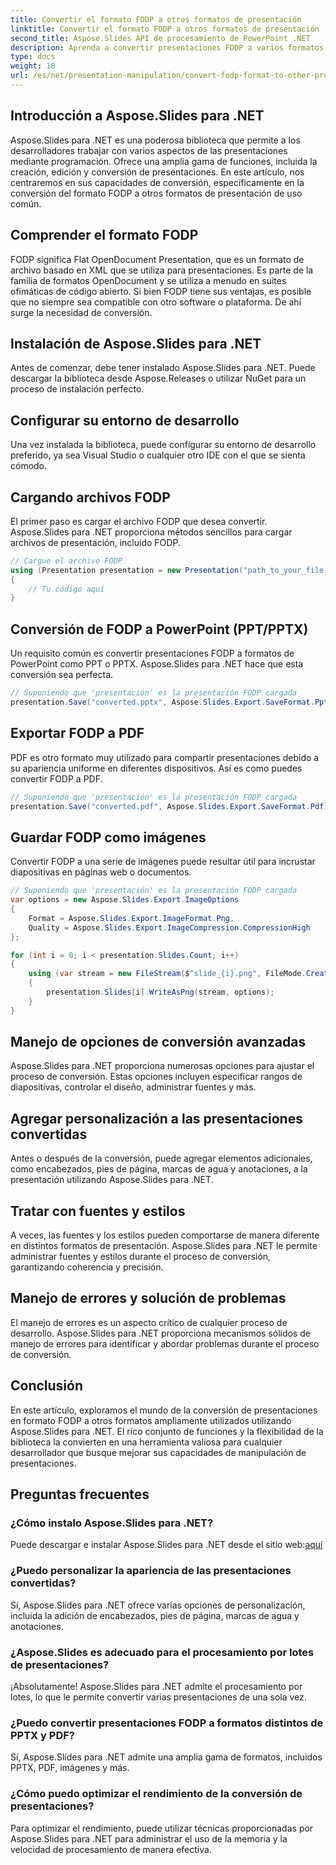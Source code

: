 ```yaml
---
title: Convertir el formato FODP a otros formatos de presentación
linktitle: Convertir el formato FODP a otros formatos de presentación
second_title: Aspose.Slides API de procesamiento de PowerPoint .NET
description: Aprenda a convertir presentaciones FODP a varios formatos usando Aspose.Slides para .NET. Cree, personalice y optimice con facilidad.
type: docs
weight: 18
url: /es/net/presentation-manipulation/convert-fodp-format-to-other-presentation-formats/
---
```


## Introducción a Aspose.Slides para .NET

Aspose.Slides para .NET es una poderosa biblioteca que permite a los desarrolladores trabajar con varios aspectos de las presentaciones mediante programación. Ofrece una amplia gama de funciones, incluida la creación, edición y conversión de presentaciones. En este artículo, nos centraremos en sus capacidades de conversión, específicamente en la conversión del formato FODP a otros formatos de presentación de uso común.

## Comprender el formato FODP

FODP significa Flat OpenDocument Presentation, que es un formato de archivo basado en XML que se utiliza para presentaciones. Es parte de la familia de formatos OpenDocument y se utiliza a menudo en suites ofimáticas de código abierto. Si bien FODP tiene sus ventajas, es posible que no siempre sea compatible con otro software o plataforma. De ahí surge la necesidad de conversión.

## Instalación de Aspose.Slides para .NET

Antes de comenzar, debe tener instalado Aspose.Slides para .NET. Puede descargar la biblioteca desde Aspose.Releases o utilizar NuGet para un proceso de instalación perfecto.

## Configurar su entorno de desarrollo

Una vez instalada la biblioteca, puede configurar su entorno de desarrollo preferido, ya sea Visual Studio o cualquier otro IDE con el que se sienta cómodo.

## Cargando archivos FODP

El primer paso es cargar el archivo FODP que desea convertir. Aspose.Slides para .NET proporciona métodos sencillos para cargar archivos de presentación, incluido FODP.

```csharp
// Cargue el archivo FODP
using (Presentation presentation = new Presentation("path_to_your_file.fodp"))
{
    // Tu código aquí
}
```

## Conversión de FODP a PowerPoint (PPT/PPTX)

Un requisito común es convertir presentaciones FODP a formatos de PowerPoint como PPT o PPTX. Aspose.Slides para .NET hace que esta conversión sea perfecta.

```csharp
// Suponiendo que 'presentación' es la presentación FODP cargada
presentation.Save("converted.pptx", Aspose.Slides.Export.SaveFormat.Pptx);
```

## Exportar FODP a PDF

PDF es otro formato muy utilizado para compartir presentaciones debido a su apariencia uniforme en diferentes dispositivos. Así es como puedes convertir FODP a PDF.

```csharp
// Suponiendo que 'presentación' es la presentación FODP cargada
presentation.Save("converted.pdf", Aspose.Slides.Export.SaveFormat.Pdf);
```

## Guardar FODP como imágenes

Convertir FODP a una serie de imágenes puede resultar útil para incrustar diapositivas en páginas web o documentos.

```csharp
// Suponiendo que 'presentación' es la presentación FODP cargada
var options = new Aspose.Slides.Export.ImageOptions
{
    Format = Aspose.Slides.Export.ImageFormat.Png,
    Quality = Aspose.Slides.Export.ImageCompression.CompressionHigh
};

for (int i = 0; i < presentation.Slides.Count; i++)
{
    using (var stream = new FileStream($"slide_{i}.png", FileMode.Create))
    {
        presentation.Slides[i].WriteAsPng(stream, options);
    }
}
```

## Manejo de opciones de conversión avanzadas

Aspose.Slides para .NET proporciona numerosas opciones para ajustar el proceso de conversión. Estas opciones incluyen especificar rangos de diapositivas, controlar el diseño, administrar fuentes y más.

## Agregar personalización a las presentaciones convertidas

Antes o después de la conversión, puede agregar elementos adicionales, como encabezados, pies de página, marcas de agua y anotaciones, a la presentación utilizando Aspose.Slides para .NET.

## Tratar con fuentes y estilos

A veces, las fuentes y los estilos pueden comportarse de manera diferente en distintos formatos de presentación. Aspose.Slides para .NET le permite administrar fuentes y estilos durante el proceso de conversión, garantizando coherencia y precisión.

## Manejo de errores y solución de problemas

El manejo de errores es un aspecto crítico de cualquier proceso de desarrollo. Aspose.Slides para .NET proporciona mecanismos sólidos de manejo de errores para identificar y abordar problemas durante el proceso de conversión.

## Conclusión

En este artículo, exploramos el mundo de la conversión de presentaciones en formato FODP a otros formatos ampliamente utilizados utilizando Aspose.Slides para .NET. El rico conjunto de funciones y la flexibilidad de la biblioteca la convierten en una herramienta valiosa para cualquier desarrollador que busque mejorar sus capacidades de manipulación de presentaciones.

## Preguntas frecuentes

### ¿Cómo instalo Aspose.Slides para .NET?

 Puede descargar e instalar Aspose.Slides para .NET desde el sitio web:[aquí](https://releases.aspose.com/slides/net)

### ¿Puedo personalizar la apariencia de las presentaciones convertidas?

Sí, Aspose.Slides para .NET ofrece varias opciones de personalización, incluida la adición de encabezados, pies de página, marcas de agua y anotaciones.

### ¿Aspose.Slides es adecuado para el procesamiento por lotes de presentaciones?

¡Absolutamente! Aspose.Slides para .NET admite el procesamiento por lotes, lo que le permite convertir varias presentaciones de una sola vez.

### ¿Puedo convertir presentaciones FODP a formatos distintos de PPTX y PDF?

Sí, Aspose.Slides para .NET admite una amplia gama de formatos, incluidos PPTX, PDF, imágenes y más.

### ¿Cómo puedo optimizar el rendimiento de la conversión de presentaciones?

Para optimizar el rendimiento, puede utilizar técnicas proporcionadas por Aspose.Slides para .NET para administrar el uso de la memoria y la velocidad de procesamiento de manera efectiva.